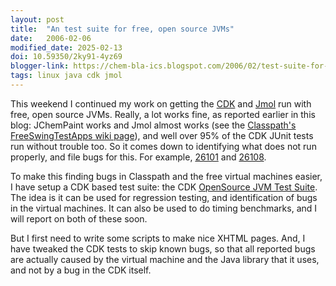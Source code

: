 ```yaml
---
layout: post
title:  "An test suite for free, open source JVMs"
date:   2006-02-06
modified_date: 2025-02-13
doi: 10.59350/2ky91-4yz69
blogger-link: https://chem-bla-ics.blogspot.com/2006/02/test-suite-for-free-open-source-jvms.html
tags: linux java cdk jmol
---
```


This weekend I continued my work on getting the [CDK](http://cdk.sf.net/) and [Jmol](http://www.jmol.org/) run with free, open source JVMs.
Really, a lot works fine, as reported earlier in this blog: JChemPaint works and Jmol almost works (see the
[Classpath's FreeSwingTestApps wiki page](http://developer.classpath.org/mediation/FreeSwingTestApps)), and well over 95% of the CDK JUnit
tests run without trouble too. So it comes down to identifying what does not run properly, and file bugs for this. For example,
[26101](http://gcc.gnu.org/bugzilla/show_bug.cgi?id=26101) and [26108](http://gcc.gnu.org/bugzilla/show_bug.cgi?id=26108).

To make this finding bugs in Classpath and the free virtual machines easier, I have setup a CDK based test suite: the CDK
[OpenSource JVM Test Suite](http://sourceforge.net/project/showfiles.php?group_id=20024). The idea is it can be used for regression testing,
and identification of bugs in the virtual machines. It can also be used to do timing benchmarks, and I will report on both of these soon.

But I first need to write some scripts to make nice XHTML pages. And, I have tweaked the CDK tests to skip known bugs, so that all reported
bugs are actually caused by the virtual machine and the Java library that it uses, and not by a bug in the CDK itself.
